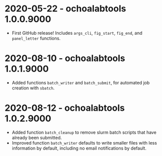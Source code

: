 # 2020-05-22 - ochoalabtools 1.0.0.9000

* First GitHub release!  Includes `args_cli`, `fig_start`, `fig_end`, and `panel_letter` functions.

# 2020-08-10 - ochoalabtools 1.0.1.9000

* Added functions `batch_writer` and `batch_submit`, for automated job creation with `sbatch`.

# 2020-08-12 - ochoalabtools 1.0.2.9000

* Added function `batch_cleanup` to remove slurm batch scripts that have already been submitted.
* Improved function `batch_writer` defaults to write smaller files with less information by default, including no email notifications by default.
